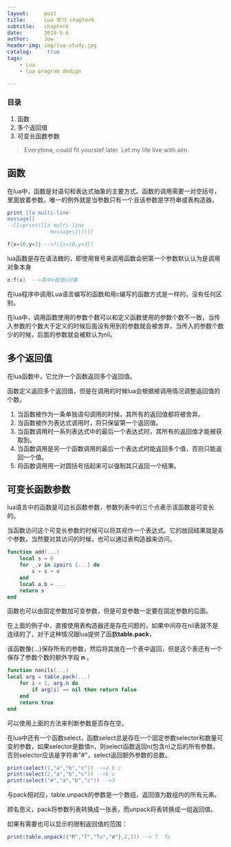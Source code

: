 ```yaml
---
layout:     post
title:      Lua 学习 chapter6
subtitle:   chapter6
date:       2019-5-6
author:     Jow
header-img: img/lua-study.jpg
catalog: 	 true 
tags:
    - Lua
    - lua program dedign

---
```


### 目录
1. 函数
2. 多个返回值
3. 可变长函数参数


> Everytime, could fit yourslef later.
> Let my life live with aim.

## 函数

在lua中，函数是对语句和表达式抽象的主要方式。函数的调用需要一对空括号，里面放着参数。唯一的例外就是当参数只有一个且该参数是字符串或表构造器。

```lua
print [[a multi-line
message]]   
--[[>print([[a multi-line
              message\]\])]]

f{x=10,y=3} -->f({x=10,y=3})
```

lua函数是存在语法糖的，即使用冒号来调用函数会把第一个参数默认认为是调用对象本身

```lua
o:f(x)  -->其中x就是o对象
```

在lua程序中调用Lua语言编写的函数和用c编写的函数方式是一样的，没有任何区别。

在lua中，调用函数使用的参数个数可以和定义函数使用的参数个数不一致，当传入参数的个数大于定义的时候后面没有用到的参数就会被舍弃，当传入的参数个数少的时候，后面的参数就会被默认为nil。


## 多个返回值

在lua函数中，它允许一个函数返回多个返回值。

函数定义返回多个返回值，但是在调用的时候lua会根据被调用情况调整返回值的个数。

1. 当函数被作为一条单独语句调用的时候，其所有的返回值都将被舍弃。
2. 当函数被作为表达式调用时，将只保留第一个返回值。
3. 当函数调用时一系列表达式中的最后一个表达式时，其所有的返回值才能被获取到。
4. 当函数调用是另一个函数调用的最后一个表达式时能返回多个值，否则只能返回一个值。
5. 将函数调用用一对圆括号括起来可以强制其只返回一个结果。


## 可变长函数参数

lua语言中的函数是可边长函数参数，参数列表中的三个点表示该函数是可变长的。

当函数访问这个可变长参数的时候可以将其视作一个表达式。它的放回结果就是各个参数，当然要对其访问的时候，也可以通过表构造器来访问。

```lua
function add(...)
	local s = 0
	for _,v in ipairs {...} do
		s = s + v
	end
	local a,b = ...
	return s
end


```

函数也可以由固定参数加可变参数，但是可变参数一定要在固定参数的后面。

在上面的例子中，直接使用表构造器还是存在问题的，如果中间存在nil表就不是连续的了，对于这种情况跟lua提供了函数**table.pack**，

该函数像{...}保存所有的参数，然后将其放在一个表中返回，但是这个表还有一个保存了参数个数的额外字段 **n** 。

```lua
function nonils(...)
local arg = table.pack(...)
	for i = 1, arg.n do
		if arg[i] == nil then return false
	end
	return true
end

```

可以使用上面的方法来判断参数是否存在空。

在lua中还有一个函数select，函数select总是存在一个固定参数selector和数量可变的参数，如果selector是数值n，则select函数返回n(包含n)之后的所有参数。否则selector应该是字符串"#"，select返回额外参数的总数。

```lua
print(select(1,"a","b","c")) -->a b c
print(select(2,"a","b","c")) -->b c
print(select("#","a","b","c")) -->3
```

与pack相对应，table.unpack的参数是一个数组，返回值为数组内的所有元素。

顾名思义，pack将参数列表转换成一张表，而unpack将表转换成一组返回值。

如果有需要也可以显示的限制返回值的范围：

```lua
print(table.unpack({"M","T","Tu","W"},2,3)) --> T  Tu
```

